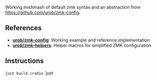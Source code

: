 Working mishmash of default zmk syntax and an abstraction from https://github.com/urob/zmk-config. 

## References

- **[urob/zmk-config](https://github.com/urob/zmk-config)**: Working example and reference implementation
- **[urob/zmk-helpers](https://github.com/urob/zmk-helpers)**: Helper macros for simplified ZMK configuration

## Instructions
`just build cradio`
`just
